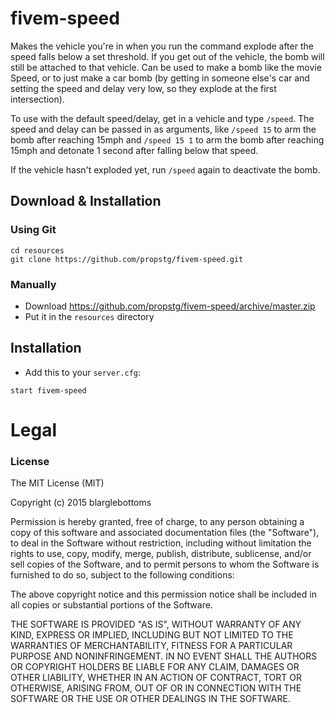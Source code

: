 # fivem-speed
Makes the vehicle you're in when you run the command explode after the speed falls below a set threshold. If you get out of the vehicle, the bomb will still be attached to that vehicle. Can be used to make a bomb like the movie Speed, or to just make a car bomb (by getting in someone else's car and setting the speed and delay very low, so they explode at the first intersection).

To use with the default speed/delay, get in a vehicle and type `/speed`. The speed and delay can be passed in as arguments, like `/speed 15` to arm the bomb after reaching 15mph and `/speed 15 1` to arm the bomb after reaching 15mph and detonate 1 second after falling below that speed.

If the vehicle hasn't exploded yet, run `/speed` again to deactivate the bomb.

## Download & Installation

### Using Git
```
cd resources
git clone https://github.com/propstg/fivem-speed.git
```

### Manually
- Download https://github.com/propstg/fivem-speed/archive/master.zip
- Put it in the `resources` directory

## Installation
- Add this to your `server.cfg`:

```
start fivem-speed
```

# Legal
### License
The MIT License (MIT)

Copyright (c) 2015 blarglebottoms

Permission is hereby granted, free of charge, to any person obtaining a copy of this software and associated documentation files (the "Software"), to deal in the Software without restriction, including without limitation the rights to use, copy, modify, merge, publish, distribute, sublicense, and/or sell copies of the Software, and to permit persons to whom the Software is furnished to do so, subject to the following conditions:

The above copyright notice and this permission notice shall be included in all copies or substantial portions of the Software.

THE SOFTWARE IS PROVIDED "AS IS", WITHOUT WARRANTY OF ANY KIND, EXPRESS OR IMPLIED, INCLUDING BUT NOT LIMITED TO THE WARRANTIES OF MERCHANTABILITY, FITNESS FOR A PARTICULAR PURPOSE AND NONINFRINGEMENT. IN NO EVENT SHALL THE AUTHORS OR COPYRIGHT HOLDERS BE LIABLE FOR ANY CLAIM, DAMAGES OR OTHER LIABILITY, WHETHER IN AN ACTION OF CONTRACT, TORT OR OTHERWISE, ARISING FROM, OUT OF OR IN CONNECTION WITH THE SOFTWARE OR THE USE OR OTHER DEALINGS IN THE SOFTWARE.